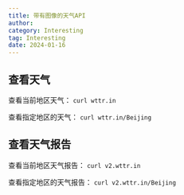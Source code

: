 ```yaml
---
title: 带有图像的天气API
author:
category: Interesting
tag: Interesting
date: 2024-01-16
---
```


## 查看天气

查看当前地区天气：
`curl wttr.in`

查看指定地区的天气：
`curl wttr.in/Beijing`

## 查看天气报告

查看当前地区天气报告：
`curl v2.wttr.in`

查看指定地区的天气报告：
`curl v2.wttr.in/Beijing`

